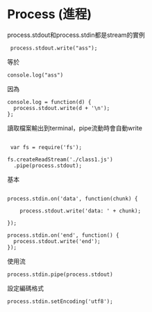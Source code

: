 # Process (進程)

process.stdout和process.stdin都是stream的實例

```
 process.stdout.write("ass");

```
等於
```
console.log("ass")
```
因為

```
console.log = function(d) {
  process.stdout.write(d + '\n');
};
```
讀取檔案輸出到terminal，pipe流動時會自動write
```

 var fs = require('fs');

fs.createReadStream('./class1.js')
  .pipe(process.stdout);

```

基本
```

process.stdin.on('data', function(chunk) {

    process.stdout.write('data: ' + chunk);
  
});

process.stdin.on('end', function() {
  process.stdout.write('end');
});
```

使用流
```
process.stdin.pipe(process.stdout)
```

設定編碼格式
```
process.stdin.setEncoding('utf8');
```